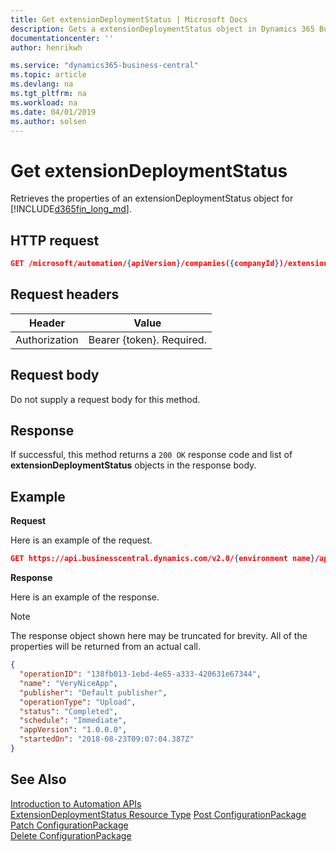 ```yaml
---
title: Get extensionDeploymentStatus | Microsoft Docs
description: Gets a extensionDeploymentStatus object in Dynamics 365 Business Central.
documentationcenter: ''
author: henrikwh

ms.service: "dynamics365-business-central"
ms.topic: article
ms.devlang: na
ms.tgt_pltfrm: na
ms.workload: na
ms.date: 04/01/2019
ms.author: solsen
---
```


# Get extensionDeploymentStatus
Retrieves the properties of an extensionDeploymentStatus object for [!INCLUDE[d365fin_long_md](../developer/includes/d365fin_long_md.md)].

## HTTP request
```json
GET /microsoft/automation/{apiVersion}/companies({companyId})/extensionDeploymentStatus
```

## Request headers
|Header|Value|
|------|-----|
|Authorization  |Bearer {token}. Required. |

## Request body
Do not supply a request body for this method.

## Response
If successful, this method returns a ```200 OK``` response code and list of  **extensionDeploymentStatus** objects in the response body.

## Example

**Request**

Here is an example of the request.
```json
GET https://api.businesscentral.dynamics.com/v2.0/{environment name}/api/microsoft/automation/v1.0/companies({id})/extensionDeploymentStatus
```

**Response**

Here is an example of the response. 

> [!NOTE]  
>   The response object shown here may be truncated for brevity. All of the properties will be returned from an actual call.

```json
{
  "operationID": "138fb013-1ebd-4e65-a333-420631e67344",
  "name": "VeryNiceApp",
  "publisher": "Default publisher",
  "operationType": "Upload",
  "status": "Completed",
  "schedule": "Immediate",
  "appVersion": "1.0.0.0",
  "startedOn": "2018-08-23T09:07:04.387Z"
}
```

## See Also 
[Introduction to Automation APIs](itpro-introduction-to-automation-apis.md)  
[ExtensionDeploymentStatus Resource Type](dynamics-microsoft-automation-extensionDeploymentStatus.md)
[Post ConfigurationPackage](dynamics-microsoft-automation-configurationpackage-post.md)  
[Patch ConfigurationPackage](dynamics-microsoft-automation-configurationpackage-patch.md)  
[Delete ConfigurationPackage](dynamics-microsoft-automation-configurationpackage-delete.md)  
